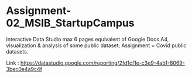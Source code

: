 # Assignment-02_MSIB_StartupCampus

<p> Interactive Data Studio max 6 pages equivalent of Google Docs A4, visualization & analysis of some public dataset; 
Assignment = Covid public datasets. </p>

Link : https://datastudio.google.com/reporting/2fd1cf1e-c3e9-4ab1-8069-3bec0e4a9c4f
